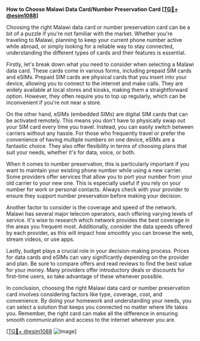 **How to Choose Malawi Data Card/Number Preservation Card [[TG💪+ @esim1088](https://t.me/s/esim1088)]**

Choosing the right Malawi data card or number preservation card can be a bit of a puzzle if you're not familiar with the market. Whether you're traveling to Malawi, planning to keep your current phone number active while abroad, or simply looking for a reliable way to stay connected, understanding the different types of cards and their features is essential.

Firstly, let's break down what you need to consider when selecting a Malawi data card. These cards come in various forms, including prepaid SIM cards and eSIMs. Prepaid SIM cards are physical cards that you insert into your device, allowing you to connect to the internet and make calls. They are widely available at local stores and kiosks, making them a straightforward option. However, they often require you to top up regularly, which can be inconvenient if you're not near a store.

On the other hand, eSIMs (embedded SIMs) are digital SIM cards that can be activated remotely. This means you don't have to physically swap out your SIM card every time you travel. Instead, you can easily switch between carriers without any hassle. For those who frequently travel or prefer the convenience of having multiple numbers on one device, eSIMs are a fantastic choice. They also offer flexibility in terms of choosing plans that suit your needs, whether it's for data, voice, or both.

When it comes to number preservation, this is particularly important if you want to maintain your existing phone number while using a new carrier. Some providers offer services that allow you to port your number from your old carrier to your new one. This is especially useful if you rely on your number for work or personal contacts. Always check with your provider to ensure they support number preservation before making your decision.

Another factor to consider is the coverage and speed of the network. Malawi has several major telecom operators, each offering varying levels of service. It's wise to research which network provides the best coverage in the areas you frequent most. Additionally, consider the data speeds offered by each provider, as this will impact how smoothly you can browse the web, stream videos, or use apps.

Lastly, budget plays a crucial role in your decision-making process. Prices for data cards and eSIMs can vary significantly depending on the provider and plan. Be sure to compare offers and read reviews to find the best value for your money. Many providers offer introductory deals or discounts for first-time users, so take advantage of these whenever possible.

In conclusion, choosing the right Malawi data card or number preservation card involves considering factors like type, coverage, cost, and convenience. By doing your homework and understanding your needs, you can select a solution that keeps you connected no matter where life takes you. Remember, the right card can make all the difference in ensuring smooth communication and access to the internet wherever you are.

[[TG💪+ @esim1088](https://t.me/s/esim1088) ![Image](https://i.postimg.cc/Y0z9fWf4/image.png)]